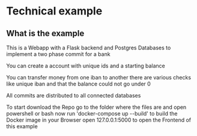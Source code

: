 # Technical example

## What is the example

This is a Webapp with a Flask backend and Postgres Databases to implement a two phase commit for a bank

You can create a account with unique ids and a starting balance

You can transfer money from one iban to another there are various checks like unique iban and that the balance could not go under 0

All commits are distributed to all connected databases


To start download the Repo
go to the folder where the files are and open powershell or bash
now run 'docker-compose up --build'
to build the Docker image
in your Browser open 127.0.0.1:5000 to open the Frontend of this example
